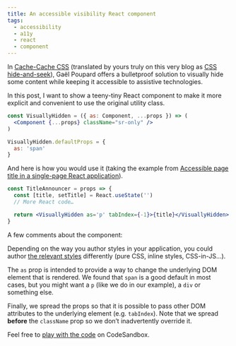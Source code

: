 ```yaml
---
title: An accessible visibility React component
tags:
  - accessibility
  - a11y
  - react
  - component
---
```


In [Cache-Cache CSS](https://www.ffoodd.fr/cache-cache-css/) (translated by yours truly on this very blog as [CSS hide-and-seek](/2016/10/13/css-hide-and-seek/)), Gaël Poupard offers a bulletproof solution to visually hide some content while keeping it accessible to assistive technologies.

In this post, I want to show a teeny-tiny React component to make it more explicit and convenient to use the original utility class.

```jsx
const VisuallyHidden = ({ as: Component, ...props }) => (
  <Component {...props} className="sr-only" />
)

VisuallyHidden.defaultProps = {
  as: 'span'
}
```

And here is how you would use it (taking the example from [Accessible page title in a single-page React application](https://hugogiraudel.com/2020/01/15/accessible-title-in-a-single-page-react-application/#title-announcer)).

```jsx
const TitleAnnouncer = props => {
  const [title, setTitle] = React.useState('')
  // More React code…

  return <VisuallyHidden as='p' tabIndex={-1}>{title}</VisuallyHidden>
}
```

A few comments about the component:

Depending on the way you author styles in your application, you could author [the relevant styles](https://hugogiraudel.com/2016/10/13/css-hide-and-seek#wrapping-things-up) differently (pure CSS, inline styles, CSS-in-JS…).

The `as` prop is intended to provide a way to change the underlying DOM element that is rendered. We found that `span` is a good default in most cases, but you might want a `p` (like we do in our example), a `div` or something else.

Finally, we spread the props so that it is possible to pass other DOM attributes to the underlying element (e.g. `tabIndex`). Note that we spread **before** the `className` prop so we don’t inadvertently override it.

Feel free to [play with the code](https://codesandbox.io/s/accessible-visibility-react-component-o3nbv) on CodeSandbox.

